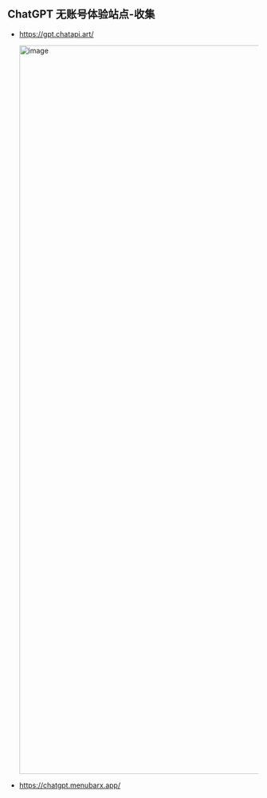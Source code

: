 ## ChatGPT 无账号体验站点-收集
* https://gpt.chatapi.art/
    
    <img width="1461" alt="image" src="https://user-images.githubusercontent.com/58544092/206841378-a3809be4-f7b0-4657-b5b1-a097495bf0c9.png">
* https://chatgpt.menubarx.app/
